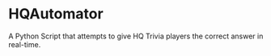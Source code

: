 # HQAutomator
A Python Script that attempts to give HQ Trivia players the correct answer in real-time.
